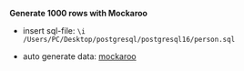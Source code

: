 **Generate 1000 rows with Mockaroo**

- insert sql-file: `\i /Users/PC/Desktop/postgresql/postgresql16/person.sql`

- auto generate data: [mockaroo](https://www.mockaroo.com/)
